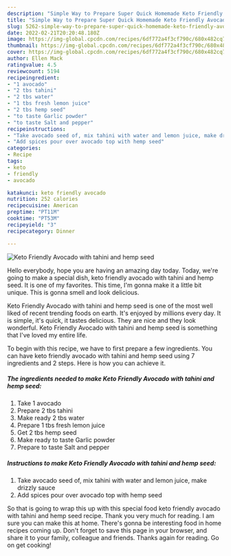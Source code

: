 ```yaml
---
description: "Simple Way to Prepare Super Quick Homemade Keto Friendly Avocado with tahini and hemp seed"
title: "Simple Way to Prepare Super Quick Homemade Keto Friendly Avocado with tahini and hemp seed"
slug: 5262-simple-way-to-prepare-super-quick-homemade-keto-friendly-avocado-with-tahini-and-hemp-seed
date: 2022-02-21T20:20:48.180Z
image: https://img-global.cpcdn.com/recipes/6df772a4f3cf790c/680x482cq70/keto-friendly-avocado-with-tahini-and-hemp-seed-recipe-main-photo.jpg
thumbnail: https://img-global.cpcdn.com/recipes/6df772a4f3cf790c/680x482cq70/keto-friendly-avocado-with-tahini-and-hemp-seed-recipe-main-photo.jpg
cover: https://img-global.cpcdn.com/recipes/6df772a4f3cf790c/680x482cq70/keto-friendly-avocado-with-tahini-and-hemp-seed-recipe-main-photo.jpg
author: Ellen Mack
ratingvalue: 4.5
reviewcount: 5194
recipeingredient:
- "1 avocado"
- "2 tbs tahini"
- "2 tbs water"
- "1 tbs fresh lemon juice"
- "2 tbs hemp seed"
- "to taste Garlic powder"
- "to taste Salt and pepper"
recipeinstructions:
- "Take avocado seed of, mix tahini with water and lemon juice, make drizzly sauce"
- "Add spices pour over avocado top with hemp seed"
categories:
- Recipe
tags:
- keto
- friendly
- avocado

katakunci: keto friendly avocado 
nutrition: 252 calories
recipecuisine: American
preptime: "PT11M"
cooktime: "PT53M"
recipeyield: "3"
recipecategory: Dinner

---
```



![Keto Friendly Avocado with tahini and hemp seed](https://img-global.cpcdn.com/recipes/6df772a4f3cf790c/680x482cq70/keto-friendly-avocado-with-tahini-and-hemp-seed-recipe-main-photo.jpg)

Hello everybody, hope you are having an amazing day today. Today, we're going to make a special dish, keto friendly avocado with tahini and hemp seed. It is one of my favorites. This time, I'm gonna make it a little bit unique. This is gonna smell and look delicious.

Keto Friendly Avocado with tahini and hemp seed is one of the most well liked of recent trending foods on earth. It's enjoyed by millions every day. It is simple, it's quick, it tastes delicious. They are nice and they look wonderful. Keto Friendly Avocado with tahini and hemp seed is something that I've loved my entire life.




To begin with this recipe, we have to first prepare a few ingredients. You can have keto friendly avocado with tahini and hemp seed using 7 ingredients and 2 steps. Here is how you can achieve it.

<!--inarticleads1-->

##### The ingredients needed to make Keto Friendly Avocado with tahini and hemp seed:

1. Take 1 avocado
1. Prepare 2 tbs tahini
1. Make ready 2 tbs water
1. Prepare 1 tbs fresh lemon juice
1. Get 2 tbs hemp seed
1. Make ready to taste Garlic powder
1. Prepare to taste Salt and pepper




<!--inarticleads2-->

##### Instructions to make Keto Friendly Avocado with tahini and hemp seed:

1. Take avocado seed of, mix tahini with water and lemon juice, make drizzly sauce
1. Add spices pour over avocado top with hemp seed




So that is going to wrap this up with this special food keto friendly avocado with tahini and hemp seed recipe. Thank you very much for reading. I am sure you can make this at home. There's gonna be interesting food in home recipes coming up. Don't forget to save this page in your browser, and share it to your family, colleague and friends. Thanks again for reading. Go on get cooking!
